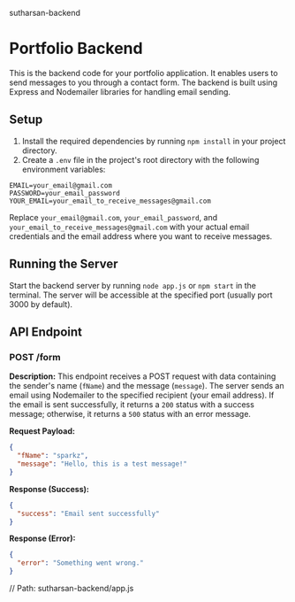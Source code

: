 sutharsan-backend

# Portfolio Backend

This is the backend code for your portfolio application. It enables users to send messages to you through a contact form. The backend is built using Express and Nodemailer libraries for handling email sending.

## Setup

1. Install the required dependencies by running `npm install` in your project directory.
2. Create a `.env` file in the project's root directory with the following environment variables:

```
EMAIL=your_email@gmail.com
PASSWORD=your_email_password
YOUR_EMAIL=your_email_to_receive_messages@gmail.com
```

Replace `your_email@gmail.com`, `your_email_password`, and `your_email_to_receive_messages@gmail.com` with your actual email credentials and the email address where you want to receive messages.

## Running the Server

Start the backend server by running `node app.js` or `npm start` in the terminal. The server will be accessible at the specified port (usually port 3000 by default).

## API Endpoint

### POST /form

**Description:** This endpoint receives a POST request with data containing the sender's name (`fName`) and the message (`message`). The server sends an email using Nodemailer to the specified recipient (your email address). If the email is sent successfully, it returns a `200` status with a success message; otherwise, it returns a `500` status with an error message.

**Request Payload:**

```json
{
  "fName": "sparkz",
  "message": "Hello, this is a test message!"
}
```

**Response (Success):**

```json
{
  "success": "Email sent successfully"
}
```

**Response (Error):**

```json
{
  "error": "Something went wrong."
}
```

// Path: sutharsan-backend/app.js
